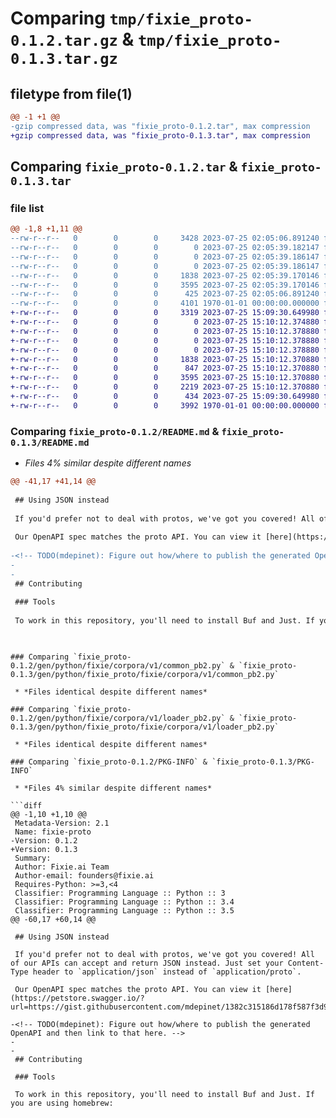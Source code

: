 # Comparing `tmp/fixie_proto-0.1.2.tar.gz` & `tmp/fixie_proto-0.1.3.tar.gz`

## filetype from file(1)

```diff
@@ -1 +1 @@
-gzip compressed data, was "fixie_proto-0.1.2.tar", max compression
+gzip compressed data, was "fixie_proto-0.1.3.tar", max compression
```

## Comparing `fixie_proto-0.1.2.tar` & `fixie_proto-0.1.3.tar`

### file list

```diff
@@ -1,8 +1,11 @@
--rw-r--r--   0        0        0     3428 2023-07-25 02:05:06.891240 fixie_proto-0.1.2/README.md
--rw-r--r--   0        0        0        0 2023-07-25 02:05:39.182147 fixie_proto-0.1.2/gen/python/fixie/__init__.py
--rw-r--r--   0        0        0        0 2023-07-25 02:05:39.186147 fixie_proto-0.1.2/gen/python/fixie/corpora/__init__.py
--rw-r--r--   0        0        0        0 2023-07-25 02:05:39.186147 fixie_proto-0.1.2/gen/python/fixie/corpora/v1/__init__.py
--rw-r--r--   0        0        0     1838 2023-07-25 02:05:39.170146 fixie_proto-0.1.2/gen/python/fixie/corpora/v1/common_pb2.py
--rw-r--r--   0        0        0     3595 2023-07-25 02:05:39.170146 fixie_proto-0.1.2/gen/python/fixie/corpora/v1/loader_pb2.py
--rw-r--r--   0        0        0      425 2023-07-25 02:05:06.891240 fixie_proto-0.1.2/pyproject.toml
--rw-r--r--   0        0        0     4101 1970-01-01 00:00:00.000000 fixie_proto-0.1.2/PKG-INFO
+-rw-r--r--   0        0        0     3319 2023-07-25 15:09:30.649980 fixie_proto-0.1.3/README.md
+-rw-r--r--   0        0        0        0 2023-07-25 15:10:12.374880 fixie_proto-0.1.3/gen/python/fixie_proto/__init__.py
+-rw-r--r--   0        0        0        0 2023-07-25 15:10:12.378880 fixie_proto-0.1.3/gen/python/fixie_proto/fixie/__init__.py
+-rw-r--r--   0        0        0        0 2023-07-25 15:10:12.378880 fixie_proto-0.1.3/gen/python/fixie_proto/fixie/corpora/__init__.py
+-rw-r--r--   0        0        0        0 2023-07-25 15:10:12.378880 fixie_proto-0.1.3/gen/python/fixie_proto/fixie/corpora/v1/__init__.py
+-rw-r--r--   0        0        0     1838 2023-07-25 15:10:12.370880 fixie_proto-0.1.3/gen/python/fixie_proto/fixie/corpora/v1/common_pb2.py
+-rw-r--r--   0        0        0      847 2023-07-25 15:10:12.370880 fixie_proto-0.1.3/gen/python/fixie_proto/fixie/corpora/v1/common_pb2.pyi
+-rw-r--r--   0        0        0     3595 2023-07-25 15:10:12.370880 fixie_proto-0.1.3/gen/python/fixie_proto/fixie/corpora/v1/loader_pb2.py
+-rw-r--r--   0        0        0     2219 2023-07-25 15:10:12.370880 fixie_proto-0.1.3/gen/python/fixie_proto/fixie/corpora/v1/loader_pb2.pyi
+-rw-r--r--   0        0        0      434 2023-07-25 15:09:30.649980 fixie_proto-0.1.3/pyproject.toml
+-rw-r--r--   0        0        0     3992 1970-01-01 00:00:00.000000 fixie_proto-0.1.3/PKG-INFO
```

### Comparing `fixie_proto-0.1.2/README.md` & `fixie_proto-0.1.3/README.md`

 * *Files 4% similar despite different names*

```diff
@@ -41,17 +41,14 @@
 
 ## Using JSON instead
 
 If you'd prefer not to deal with protos, we've got you covered! All of our APIs can accept and return JSON instead. Just set your Content-Type header to `application/json` instead of `application/proto`.
 
 Our OpenAPI spec matches the proto API. You can view it [here](https://petstore.swagger.io/?url=https://gist.githubusercontent.com/mdepinet/1382c315186d178f587f3d9ca382b74e/raw/be61192d0fe190e646cc52a494017ba7dbe3a33b/loader.swagger.json).
 
-<!-- TODO(mdepinet): Figure out how/where to publish the generated OpenAPI and then link to that here. -->
-
-
 ## Contributing
 
 ### Tools
 
 To work in this repository, you'll need to install Buf and Just. If you are using homebrew:
 
 ```
```

### Comparing `fixie_proto-0.1.2/gen/python/fixie/corpora/v1/common_pb2.py` & `fixie_proto-0.1.3/gen/python/fixie_proto/fixie/corpora/v1/common_pb2.py`

 * *Files identical despite different names*

### Comparing `fixie_proto-0.1.2/gen/python/fixie/corpora/v1/loader_pb2.py` & `fixie_proto-0.1.3/gen/python/fixie_proto/fixie/corpora/v1/loader_pb2.py`

 * *Files identical despite different names*

### Comparing `fixie_proto-0.1.2/PKG-INFO` & `fixie_proto-0.1.3/PKG-INFO`

 * *Files 4% similar despite different names*

```diff
@@ -1,10 +1,10 @@
 Metadata-Version: 2.1
 Name: fixie-proto
-Version: 0.1.2
+Version: 0.1.3
 Summary: 
 Author: Fixie.ai Team
 Author-email: founders@fixie.ai
 Requires-Python: >=3,<4
 Classifier: Programming Language :: Python :: 3
 Classifier: Programming Language :: Python :: 3.4
 Classifier: Programming Language :: Python :: 3.5
@@ -60,17 +60,14 @@
 
 ## Using JSON instead
 
 If you'd prefer not to deal with protos, we've got you covered! All of our APIs can accept and return JSON instead. Just set your Content-Type header to `application/json` instead of `application/proto`.
 
 Our OpenAPI spec matches the proto API. You can view it [here](https://petstore.swagger.io/?url=https://gist.githubusercontent.com/mdepinet/1382c315186d178f587f3d9ca382b74e/raw/be61192d0fe190e646cc52a494017ba7dbe3a33b/loader.swagger.json).
 
-<!-- TODO(mdepinet): Figure out how/where to publish the generated OpenAPI and then link to that here. -->
-
-
 ## Contributing
 
 ### Tools
 
 To work in this repository, you'll need to install Buf and Just. If you are using homebrew:
 
 ```
```

